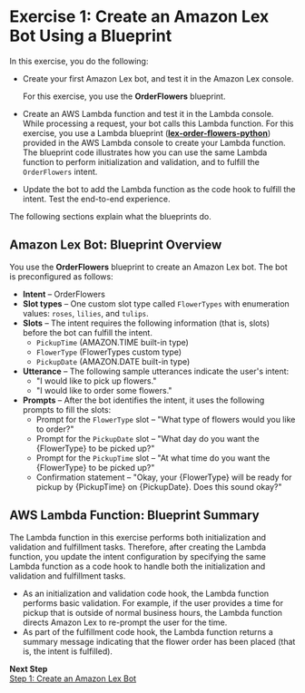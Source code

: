 # Exercise 1: Create an Amazon Lex Bot Using a Blueprint

In this exercise, you do the following:
+ Create your first Amazon Lex bot, and test it in the Amazon Lex console. 

  For this exercise, you use the **OrderFlowers** blueprint.

+ Create an AWS Lambda function and test it in the Lambda console. While processing a request, your bot calls this Lambda function. For this exercise, you use a Lambda blueprint (**[lex-order-flowers-python](../source/lex-order-flowers-python.py)**) provided in the AWS Lambda console to create your Lambda function. The blueprint code illustrates how you can use the same Lambda function to perform initialization and validation, and to fulfill the `OrderFlowers` intent. 
   
+ Update the bot to add the Lambda function as the code hook to fulfill the intent. Test the end-to-end experience.

The following sections explain what the blueprints do. 

## Amazon Lex Bot: Blueprint Overview

You use the **OrderFlowers** blueprint to create an Amazon Lex bot. The bot is preconfigured as follows:
+ **Intent** – OrderFlowers
+ **Slot types** – One custom slot type called `FlowerTypes` with enumeration values: `roses`, `lilies`, and `tulips`.
+ **Slots** – The intent requires the following information (that is, slots) before the bot can fulfill the intent.
  + `PickupTime` (AMAZON.TIME built-in type)
  + `FlowerType` (FlowerTypes custom type)
  + `PickupDate` (AMAZON.DATE built-in type)
+ **Utterance** – The following sample utterances indicate the user's intent:
  + "I would like to pick up flowers."
  + "I would like to order some flowers."
+ **Prompts** – After the bot identifies the intent, it uses the following prompts to fill the slots:
  + Prompt for the `FlowerType` slot – "What type of flowers would you like to order?"
  + Prompt for the `PickupDate` slot – "What day do you want the {FlowerType} to be picked up?"
  + Prompt for the `PickupTime` slot – "At what time do you want the {FlowerType} to be picked up?"
  + Confirmation statement – "Okay, your {FlowerType} will be ready for pickup by {PickupTime} on {PickupDate}. Does this sound okay?" 

## AWS Lambda Function: Blueprint Summary

The Lambda function in this exercise performs both initialization and validation and fulfillment tasks. Therefore, after creating the Lambda function, you update the intent configuration by specifying the same Lambda function as a code hook to handle both the initialization and validation and fulfillment tasks. 
+ As an initialization and validation code hook, the Lambda function performs basic validation. For example, if the user provides a time for pickup that is outside of normal business hours, the Lambda function directs Amazon Lex to re-prompt the user for the time.
+ As part of the fulfillment code hook, the Lambda function returns a summary message indicating that the flower order has been placed (that is, the intent is fulfilled).

**Next Step**  
[Step 1: Create an Amazon Lex Bot](ex1-step1.md)
